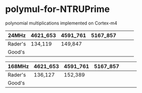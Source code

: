 # polymul-for-NTRUPrime
polynomial multiplications implemented on Cortex-m4

|24MHz|4621_653|4591_761|5167_857|   |   |   |
|---|---|---|---|---|---|---|
|  Rader's|134,119|149,847|   |   |   |   |
|  Good's |   |   |   |   |   |   |


|168MHz|4621_653|4591_761|5167_857|   |   |   |
|---|---|---|---|---|---|---|
|  Rader's|136,127|152,389|   |   |   |   |
|  Good's |   |   |   |   |   |   |
